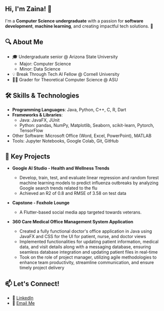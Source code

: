 ## Hi, I'm Zaina! 👋

I'm a **Computer Science undergraduate** with a passion for **software development**, **machine learning**, and creating impactful tech solutions. 🌟  

## 🔍 About Me  
- 🎓 Undergraduate senior @ Arizona State University
    - Major: Computer Science
    - Minor: Data Science
- 💡 Break Through Tech AI Fellow @ Cornell University
- 👩‍🏫 Grader for Theoretical Computer Science @ ASU 

## 🛠️ Skills & Technologies  
- **Programming Languages**: Java, Python, C++, C, R, Dart  
- **Frameworks & Libraries**: 
    - Java: JavaFX, JUnit
    - Python: pandas, NumPy, Matplotlib, Seaborn, scikit-learn, Pytorch, TensorFlow
- Other Software: Microsoft Office (Word, Excel, PowerPoint), MATLAB
- Tools: Jupyter Notebooks, Google Colab, Git, GitHub

## 🚀 Key Projects  
- **Google AI Studio - Health and Wellness Trends**  
  - Develop, train, test, and evaluate linear regression and random forest machine learning models to predict influenza outbreaks by analyzing Google search trends related to the flu
  - Achieved an R2 of 0.8 and RMSE of 3.58 on test data

- **Capstone - Foxhole Lounge**  
  - A Flutter-based social media app targeted towards veterans.
- **360 Care Medical Office Management System Application**
  - Created a fully functional doctor's office application in Java using JavaFX and CSS for the UI for patient, nurse, and doctor views
  - Implemented functionalities for updating patient information, medical data, and visit details along with a messaging database, ensuring seamless database integration and updating patient files in real-time
  - Took on the role of project manager, utilizing agile methodologies to enhance team productivity, streamline communication, and ensure timely project delivery

## 📫 Let's Connect!  
- 💼 [LinkedIn](https://www.linkedin.com/zainamushtaq)  
- 📧 [Email Me](mailto:misszainamushtaq@gmail.com)  


<!--
**zainamushtaq/zainamushtaq** is a ✨ _special_ ✨ repository because its `README.md` (this file) appears on your GitHub profile.

Here are some ideas to get you started:

- 🔭 I’m currently working on ...
- 🌱 I’m currently learning ...
- 👯 I’m looking to collaborate on ...
- 🤔 I’m looking for help with ...
- 💬 Ask me about ...
- 📫 How to reach me: ...
- 😄 Pronouns: ...
- ⚡ Fun fact: ...
-->
